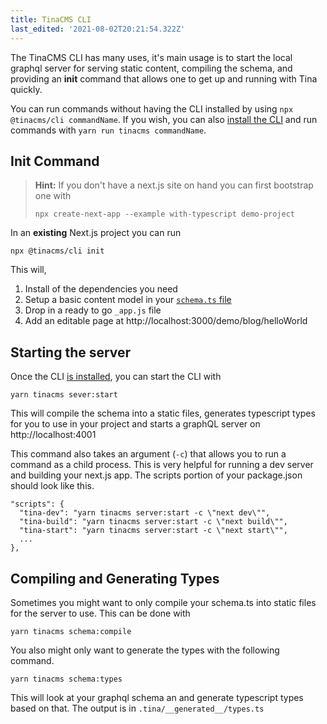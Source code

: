 ```yaml
---
title: TinaCMS CLI
last_edited: '2021-08-02T20:21:54.322Z'
---
```

The TinaCMS CLI has many uses, it's main usage is to start the local graphql server for serving static content, compiling the schema, and providing an **init** command that allows one to get up and running with Tina quickly.

You can run commands without having the CLI installed by using `npx @tinacms/cli commandName`. If you wish, you can also [install the CLI](/docs/cli-overview/#installation) and run commands with `yarn run tinacms commandName`.

## Init Command

> **Hint:** If you don't have a next.js site on hand you can first bootstrap one with
>
> ```bash,copy
> npx create-next-app --example with-typescript demo-project
> ```

In an **existing** Next.js project you can run

```bash,copy
npx @tinacms/cli init
```

This will,

1. Install of the dependencies you need
2. Setup a basic content model in your [`schema.ts` file](/docs/schema/)
3. Drop in a ready to go `_app.js` file
4. Add an editable page at http://localhost:3000/demo/blog/helloWorld

## Starting the server

Once the CLI [is installed](/docs/cli-overview/#installation), you can start the CLI with

```bash,copy
yarn tinacms sever:start
```

This will compile the schema into a static files, generates typescript types for you to use in your project and starts a graphQL server on http://localhost:4001

This command also takes an argument (`-c`) that allows you to run a command as a child process. This is very helpful for running a dev server and building your next.js app. The scripts portion of your package.json should look like this.

```json,copy
"scripts": {
  "tina-dev": "yarn tinacms server:start -c \"next dev\"",
  "tina-build": "yarn tinacms server:start -c \"next build\"",
  "tina-start": "yarn tinacms server:start -c \"next start\"",
  ...
},
```

## Compiling and Generating Types

Sometimes you might want to only compile your schema.ts into static files for the server to use. This can be done with

```bash,copy
yarn tinacms schema:compile
```

You also might only want to generate the types with the following command.

```bash,copy
yarn tinacms schema:types
```

This will look at your graphql schema an and generate typescript types based on that. The output is in `.tina/__generated__/types.ts`